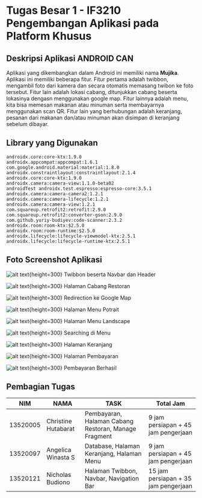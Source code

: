 # Tugas Besar 1 - IF3210 Pengembangan Aplikasi pada Platform Khusus

## Deskripsi Aplikasi ANDROID CAN

Aplikasi yang dikembangkan dalam Android ini memiliki nama **Mujika**. Aplikasi ini memiliki beberapa fitur. Fitur pertama adalah twibbon, mengambil foto dari kamera dan secara otomatis memasang twibon ke foto tersebut. Fitur lain adalah lokasi cabang, ditunjukkan cabang beserta lokasinya dengasn menggunakan google map. Fitur lainnya adalah menu, kita bisa memesan makanan atau minuman serta membayarnya menggunakan scan QR. Fitur lain yang berhubungan adalah keranjang, pesanan dari makanan dan/atau minuman akan disimpan di keranjang sebelum dibayar.

## Library yang Digunakan

    androidx.core:core-ktx:1.9.0
    androidx.appcompat:appcompat:1.6.1
    com.google.android.material:material:1.8.0
    androidx.constraintlayout:constraintlayout:2.1.4
    androidx.core:core-ktx:1.9.0
    androidx.camera:camera-view:1.1.0-beta02
    androidTest androidx.test.espresso:espresso-core:3.5.1
    androidx.camera:camera-camera2:1.2.1
    androidx.camera:camera-lifecycle:1.2.1
    androidx.camera:camera-view:1.2.1
    com.squareup.retrofit2:retrofit:2.9.0
    com.squareup.retrofit2:converter-gson:2.9.0
    com.github.yuriy-budiyev:code-scanner:2.3.2
    androidx.room:room-ktx:$2.5.0
    androidx.room:room-runtime:$2.5.0
    androidx.lifecycle:lifecycle-viewmodel-ktx:2.5.1
    androidx.lifecycle:lifecycle-runtime-ktx:2.5.1

## Foto Screenshot Aplikasi

![alt text](./ss/Camera.png "Twibbon beserta Navbar dan Header"){height=300}
Twibbon beserta Navbar dan Header

![alt text](./ss/cabang_restoran.jpg "Halaman Cabang Restoran"){height=300}
Halaman Cabang Restoran

![alt text](./ss/intent_googlemap.jpg "Redirect ke Google Map"){height=300}
Redirection ke Google Map

![alt text](./ss/menu_vertical.jpg "Halaman Menu"){height=300}
Halaman Menu Potrait

![alt text](./ss/menu_landscape.jpg "Halaman Menu Landscape"){height=300}
Halaman Menu Landscape

![alt text](./ss/searching_menu.jpg "Searching"){height=300}
Searching di Menu

![alt text](./ss/keranjang.jpg "Halaman Keranjang"){height=300}
Halaman Keranjang

![alt text](./ss/scanner.jpg "Halaman Pembayaran"){height=300}
Halaman Pembayaran

![alt text](./ss/payment_success.jpg "Pembayaran Berhasil"){height=300}
Pembayaran Berhasil


## Pembagian Tugas

| NIM      | NAMA                | TASK                                                 | Total Jam                             |
| -------- | ------------------- | ---------------------------------------------------- | ------------------------------------- |
| 13520005 | Christine Hutabarat | Pembayaran, Halaman Cabang Restoran, Manage Fragment | 9 jam persiapan + 45 jam pengerjaan   |
| 13520097 | Angelica Winasta S  | Database, Halaman Keranjang, Halaman Menu            | 9 jam persiapan + 45 jam pengerjaan   |
| 13520121 | Nicholas Budiono    | Halaman Twibbon, Navbar, Navigation Bar              | 15 jam persiapan + 35 jam pengerjaan  |

